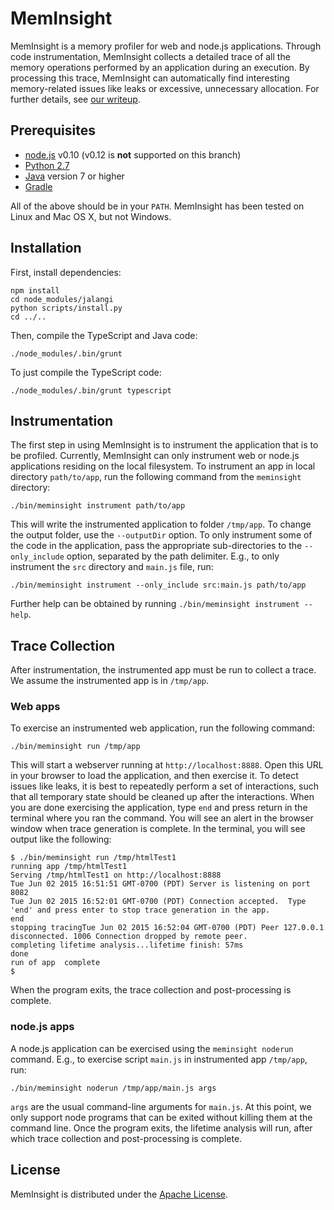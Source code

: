 MemInsight
==========

MemInsight is a memory profiler for web and node.js applications.
Through code instrumentation, MemInsight collects a detailed trace of
all the memory operations performed by an application during an
execution.  By processing this trace, MemInsight can automatically
find interesting memory-related issues like leaks or excessive,
unnecessary allocation.  For further details, see
[our writeup](https://github.com/Samsung/meminsight/raw/master/doc/meminsight-extended.pdf).

Prerequisites
-------------

* [node.js](http://nodejs.org) v0.10 (v0.12 is **not** supported on
  this branch)
* [Python 2.7](https://www.python.org/download/releases/2.7/)
* [Java](http://www.oracle.com/technetwork/java/javase/downloads/jdk8-downloads-2133151.html) version 7 or higher
* [Gradle](https://www.gradle.org/)

All of the above should be in your `PATH`.  MemInsight has been tested
on Linux and Mac OS X, but not Windows.

Installation
------------

First, install dependencies:

    npm install
    cd node_modules/jalangi
    python scripts/install.py
    cd ../..

Then, compile the TypeScript and Java code:

    ./node_modules/.bin/grunt

To just compile the TypeScript code:

    ./node_modules/.bin/grunt typescript


Instrumentation
---------------

The first step in using MemInsight is to instrument the application
that is to be profiled.  Currently, MemInsight can only instrument web
or node.js applications residing on the local filesystem.  To
instrument an app in local directory `path/to/app`, run the following
command from the `meminsight` directory:

    ./bin/meminsight instrument path/to/app

This will write the instrumented application to folder `/tmp/app`.  To
change the output folder, use the `--outputDir` option.  To only
instrument some of the code in the application, pass the appropriate sub-directories
to the `--only_include` option, separated by the path delimiter.
E.g., to only instrument the `src` directory and `main.js` file, run:

    ./bin/meminsight instrument --only_include src:main.js path/to/app

Further help can be obtained by running `./bin/meminsight instrument
--help`.

Trace Collection
----------------

After instrumentation, the instrumented app must be run to collect a
trace.  We assume the instrumented app is in `/tmp/app`.

### Web apps

To exercise an instrumented web application, run the following
command:

    ./bin/meminsight run /tmp/app

This will start a webserver running at `http://localhost:8888`.  Open
this URL in your browser to load the application, and then exercise
it.  To detect issues like leaks, it is best to repeatedly perform a
set of interactions, such that all temporary state should be cleaned
up after the interactions.  When you are done exercising the
application, type `end` and press return in the terminal where you ran
the command.  You will see an alert in the browser window when trace
generation is complete.  In the terminal, you will see output like the
following: 

```
$ ./bin/meminsight run /tmp/htmlTest1
running app /tmp/htmlTest1
Serving /tmp/htmlTest1 on http://localhost:8888
Tue Jun 02 2015 16:51:51 GMT-0700 (PDT) Server is listening on port 8082
Tue Jun 02 2015 16:52:01 GMT-0700 (PDT) Connection accepted.  Type 'end' and press enter to stop trace generation in the app.
end
stopping tracingTue Jun 02 2015 16:52:04 GMT-0700 (PDT) Peer 127.0.0.1 disconnected. 1006 Connection dropped by remote peer.
completing lifetime analysis...lifetime finish: 57ms
done
run of app  complete
$
```
When the program exits, the trace collection and post-processing is
complete.

### node.js apps

A node.js application can be exercised using the `meminsight noderun`
command.  E.g., to exercise script `main.js` in instrumented app `/tmp/app`, run:

    ./bin/meminsight noderun /tmp/app/main.js args

`args` are the usual command-line arguments for `main.js`.  At this
point, we only support node programs that can be exited without
killing them at the command line.  Once the program exits, the
lifetime analysis will run, after which trace collection and
post-processing is complete.

License
-------

MemInsight is distributed under the
[Apache License](http://www.apache.org/licenses/LICENSE-2.0.html).
